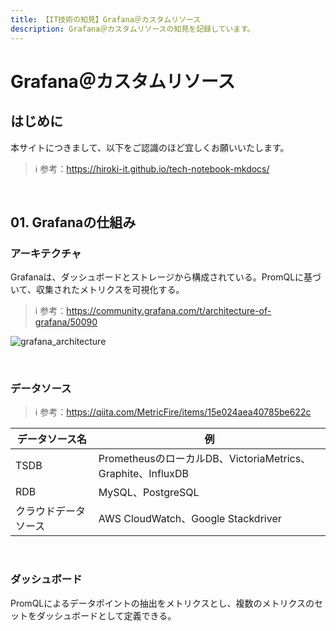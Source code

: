 ```yaml
---
title: 【IT技術の知見】Grafana＠カスタムリソース
description: Grafana＠カスタムリソースの知見を記録しています。
---
```


# Grafana＠カスタムリソース

## はじめに

本サイトにつきまして、以下をご認識のほど宜しくお願いいたします。

> ℹ️ 参考：https://hiroki-it.github.io/tech-notebook-mkdocs/

<br>

## 01. Grafanaの仕組み

### アーキテクチャ

Grafanaは、ダッシュボードとストレージから構成されている。PromQLに基づいて、収集されたメトリクスを可視化する。

> ℹ️ 参考：https://community.grafana.com/t/architecture-of-grafana/50090

![grafana_architecture](https://raw.githubusercontent.com/hiroki-it/tech-notebook/master/images//grafana_architecture.png)

<br>

### データソース

> ℹ️ 参考：https://qiita.com/MetricFire/items/15e024aea40785be622c

| データソース名    | 例                                                   |
|------------|-----------------------------------------------------|
| TSDB       | PrometheusのローカルDB、VictoriaMetrics、Graphite、InfluxDB |
| RDB        | MySQL、PostgreSQL                                    |
| クラウドデータソース | AWS CloudWatch、Google Stackdriver                   |

<br>

### ダッシュボード

PromQLによるデータポイントの抽出をメトリクスとし、複数のメトリクスのセットをダッシュボードとして定義できる。

<br>
